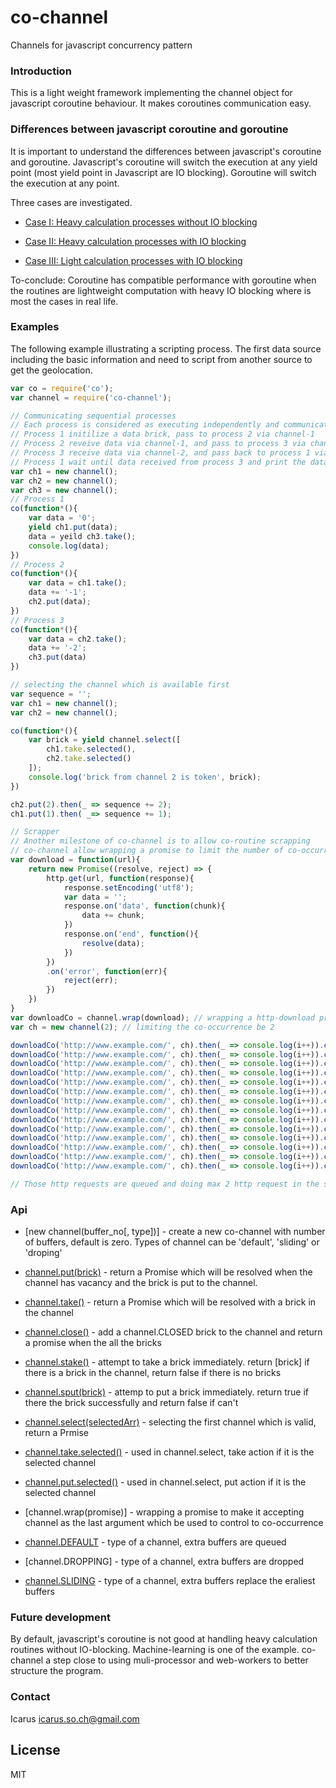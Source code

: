 # co-channel
Channels for javascript concurrency pattern

### Introduction
This is a light weight framework implementing the channel object for javascript coroutine behaviour. It makes coroutines communication easy.

### Differences between javascript coroutine and goroutine
It is important to understand the differences between javascript's coroutine and goroutine. Javascript's coroutine will switch the execution at any yield point (most yield point in Javascript are IO blocking). Goroutine will switch the execution at any point.

Three cases are investigated.
- [Case I: Heavy calculation processes without IO blocking] 
- [Case II: Heavy calculation processes with IO blocking] 
- [Case III: Light calculation processes with IO blocking] 

   [Case I: Heavy calculation processes without IO blocking]: <https://raw.githubusercontent.com/IcarusSO/co-channel/master/doc/Case%20I-%20Heavy%20calculation%20processes%20without%20IO%20blocking%20.png>
   [Case II: Heavy calculation processes with IO blocking]: <https://raw.githubusercontent.com/IcarusSO/co-channel/master/doc/Case%20II-%20Heavy%20calculation%20processes%20with%20IO%20blocking%20.png>
   [Case III: Light calculation processes with IO blocking]: <https://raw.githubusercontent.com/IcarusSO/co-channel/master/doc/Case%20III-%20Light%20calculation%20processes%20with%20IO%20blocking%20.png>

To-conclude: Coroutine has compatible performance with goroutine when the routines are lightweight computation with heavy IO blocking where is most the cases in real life.

### Examples
The following example illustrating a scripting process. The first data source including the basic information and need to script from another source to get the geolocation.
```javascript
var co = require('co');
var channel = require('co-channel');
```
```javascript
// Communicating sequential processes
// Each process is considered as executing independently and communicated via co-channel
// Process 1 initilize a data brick, pass to process 2 via channel-1
// Process 2 reveive data via channel-1, and pass to process 3 via channel-2
// Process 3 receive data via channel-2, and pass back to process 1 via channel-1
// Process 1 wait until data received from process 3 and print the data out
var ch1 = new channel();
var ch2 = new channel();
var ch3 = new channel();
// Process 1
co(function*(){
    var data = '0';
    yield ch1.put(data);
    data = yeild ch3.take();
    console.log(data);
})
// Process 2
co(function*(){
    var data = ch1.take();
    data += '-1';
    ch2.put(data);
})
// Process 3
co(function*(){
    var data = ch2.take();
    data += '-2';
    ch3.put(data)
})
```
```javascript
// selecting the channel which is available first 
var sequence = '';
var ch1 = new channel();
var ch2 = new channel();

co(function*(){
	var brick = yield channel.select([
		ch1.take.selected(),
		ch2.take.selected()
	]);
	console.log('brick from channel 2 is token', brick);
})

ch2.put(2).then(_ => sequence += 2);
ch1.put(1).then( _=> sequence += 1);
```
```javascript
// Scrapper
// Another milestone of co-channel is to allow co-routine scrapping
// co-channel allow wrapping a promise to limit the number of co-occurrence
var download = function(url){
	return new Promise((resolve, reject) => {
		http.get(url, function(response){
			response.setEncoding('utf8');
			var data = '';
			response.on('data', function(chunk){
				data += chunk;
			})
			response.on('end', function(){
				resolve(data);
			})
		})
		.on('error', function(err){
			reject(err);
		})
	})
}
var downloadCo = channel.wrap(download); // wrapping a http-download promise
var ch = new channel(2); // limiting the co-occurrence be 2

downloadCo('http://www.example.com/', ch).then(_ => console.log(i++)).catch(err => console.log(err))
downloadCo('http://www.example.com/', ch).then(_ => console.log(i++)).catch(err => console.log(err))
downloadCo('http://www.example.com/', ch).then(_ => console.log(i++)).catch(err => console.log(err))
downloadCo('http://www.example.com/', ch).then(_ => console.log(i++)).catch(err => console.log(err))
downloadCo('http://www.example.com/', ch).then(_ => console.log(i++)).catch(err => console.log(err))
downloadCo('http://www.example.com/', ch).then(_ => console.log(i++)).catch(err => console.log(err))
downloadCo('http://www.example.com/', ch).then(_ => console.log(i++)).catch(err => console.log(err))
downloadCo('http://www.example.com/', ch).then(_ => console.log(i++)).catch(err => console.log(err))
downloadCo('http://www.example.com/', ch).then(_ => console.log(i++)).catch(err => console.log(err))
downloadCo('http://www.example.com/', ch).then(_ => console.log(i++)).catch(err => console.log(err))
downloadCo('http://www.example.com/', ch).then(_ => console.log(i++)).catch(err => console.log(err))
downloadCo('http://www.example.com/', ch).then(_ => console.log(i++)).catch(err => console.log(err))
downloadCo('http://www.example.com/', ch).then(_ => console.log(i++)).catch(err => console.log(err))
downloadCo('http://www.example.com/', ch).then(_ => console.log(i++)).catch(err => console.log(err))

// Those http requests are queued and doing max 2 http request in the same time
```


### Api
* [new channel(buffer_no[, type])] - create a new co-channel with number of buffers, default is zero. Types of channel can be 'default', 'sliding' or 'droping'
* [channel.put(brick)] - return a Promise which will be resolved when the channel has vacancy and the brick is put to the channel.
* [channel.take()] - return a Promise which will be resolved with a brick in the channel
* [channel.close()] - add a channel.CLOSED brick to the channel and return a promise when the all the bricks 
* [channel.stake()] - attempt to take a brick immediately. return [brick] if there is a brick in the channel, return false if there is no bricks
* [channel.sput(brick)] - attemp to put a brick immediately. return true if there the brick successfully and return false if can't
* [channel.select(selectedArr)] - selecting the first channel which is valid, return a Prmise
* [channel.take.selected()] - used in channel.select, take action if it is the selected channel
* [channel.put.selected()] - used in channel.select, put action if it is the selected channel
* [channel.wrap(promise)] - wrapping a promise to make it accepting channel as the last argument which be used to control to co-occurrence
* [channel.DEFAULT] - type of a channel, extra buffers are queued
* [channel.DROPPING] - type of a channel, extra buffers are dropped
* [channel.SLIDING] - type of a channel, extra buffers replace the eraliest buffers

   [new channel(buffer_no)]: <https://github.com/IcarusSO/co-channel>
   [channel.put(brick)]: <https://github.com/IcarusSO/co-channel>
   [channel.take()]: <https://github.com/IcarusSO/co-channel>
   [channel.close()]: <https://github.com/IcarusSO/co-channel>
   [channel.stake()]: <https://github.com/IcarusSO/co-channel>
   [channel.sput(brick)]: <https://github.com/IcarusSO/co-channel>
   [channel.select(selectedArr)]: <https://github.com/IcarusSO/co-channel>
   [channel.take.selected()]: <https://github.com/IcarusSO/co-channel>
   [channel.put.selected()]: <https://github.com/IcarusSO/co-channel>
   [channel.wrap()]: <https://github.com/IcarusSO/co-channel>
   [channel.DEFAULT]: <https://github.com/IcarusSO/co-channel>
   [channel.SLIDING]: <https://github.com/IcarusSO/co-channel>
   [channel.DROPING]: <https://github.com/IcarusSO/co-channel>
   


### Future development
By default, javascript's coroutine is not good at handling heavy calculation routines without IO-blocking. Machine-learning is one of the example. co-channel a step close to using muli-processor and web-workers to better structure the program.

### Contact
Icarus icarus.so.ch@gmail.com

## License
MIT

